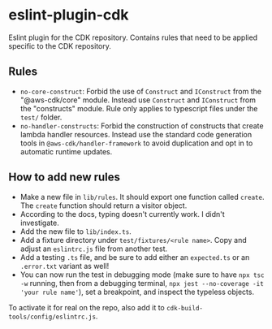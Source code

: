 # eslint-plugin-cdk

Eslint plugin for the CDK repository. Contains rules that need to be applied specific to the CDK repository.

## Rules

* `no-core-construct`: Forbid the use of `Construct` and `IConstruct` from the "@aws-cdk/core" module.
  Instead use `Construct` and `IConstruct` from the "constructs" module.
  Rule only applies to typescript files under the `test/` folder.
* `no-handler-constructs`: Forbid the construction of constructs that create lambda handler resources.
  Instead use the standard code generation tools in `@aws-cdk/handler-framework` to avoid duplication
  and opt in to automatic runtime updates.

## How to add new rules

* Make a new file in `lib/rules`. It should export one function called `create`. The
  `create` function should return a visitor object.
* According to the docs, typing doesn't currently work. I didn't investigate.
* Add the new file to `lib/index.ts`.
* Add a fixture directory under `test/fixtures/<rule name>`. Copy and adjust an `eslintrc.js` file
  from another test.
* Add a testing `.ts` file, and be sure to add either an `expected.ts` or an `.error.txt` variant
  as well!
* You can now run the test in debugging mode (make sure to have `npx tsc -w` running, then from a debugging terminal, `npx jest --no-coverage -it 'your rule name'`), set a breakpoint, and inspect the typeless objects.

To activate it for real on the repo, also add it to `cdk-build-tools/config/eslintrc.js`.
